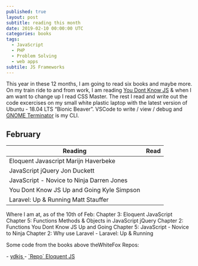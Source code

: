 ```yaml
---
published: true
layout: post
subtitle: reading this month
date: 2019-02-10 00:00:00 UTC
categories: books
tags:
  - JavaScript
  - PHP
  - Problem Solving
  - web apps
subtile: JS Frameworks
---
```


<p>This year in these 12 months, I am going to read six books and maybe more. On my train ride to and from work, I am reading <a href="https://github.com/getify/You-Dont-Know-JS/tree/master/up%20%26%20going">You Dont Know JS</a> & when I am want to change up I read CSS Master. The rest I read and write out the code excercises on my small white plastic laptop with the latest version of Ubuntu - 18.04 LTS “Bionic Beaver”. VSCode to write / view / debug and <a href="https://gnometerminator.blogspot.com/p/introduction.html">GNOME Terminator</a> is my CLI.</p>

## February

<table class="table">
  <thead>
    <tr>
      <th>Reading</th>
      <th class="text-right">Read</th>
    </tr>
  </thead>
  <tbody>
    <tr>
      <td> Eloquent Javascript Marijn Haverbeke</td>
      <td class="text-right"></td>
    </tr>
    <tr>
      <td class="text-left">JavaScript jQuery Jon Duckett</td>
    </tr>
    <tr>
      <td>JavaScript - Novice to Ninja Darren Jones</td>
    </tr>
    <tr>
      <td class="text-left">You Dont Know JS Up and Going Kyle Simpson</td>
    </tr>
    <tr>
     <td>Laravel: Up & Running Matt Stauffer</td>
    </tr>
  </tbody>
</table>   
Where I am at, as of the 10th of Feb:  
Chapter 3: Eloquent JavaScript  
Chapter 5: Functions Methods & Objects in JavaScript jQuery   
Chapter 2: Functions You Dont Know JS Up and Going   
Chapter 5: JavaScript - Novice to Ninja   
Chapter 2: Why use Laravel - Laravel: Up & Running

<p>Some code from the books above theWhiteFox Repos:</p>
  - <a href="https://github.com/theWhiteFox/ydkjs"> ydkjs </a>
  - <a href="https://github.com/theWhiteFox/Eloquent-JavaScript">`Repo` Eloquent JS</a>
